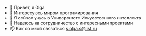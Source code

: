 - 👋 Привет, я Olga
- 👀 Интересуюсь миром програмирования
- 🌱 Я сейчас учусь в Университете Искусственного интеллекта
- 💞️ Надеюсь на сотрудничество с интересными проектами
- 📫 Как со мной связаться s.olga.s@list.ru

<!---
OlgaSchkolnik/OlgaSchkolnik is a ✨ special ✨ repository because its `README.md` (this file) appears on your GitHub profile.
You can click the Preview link to take a look at your changes.
--->
